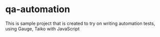 # qa-automation
This is sample project that is created to try on writing automation tests, using Gauge, Taiko with JavaScript
